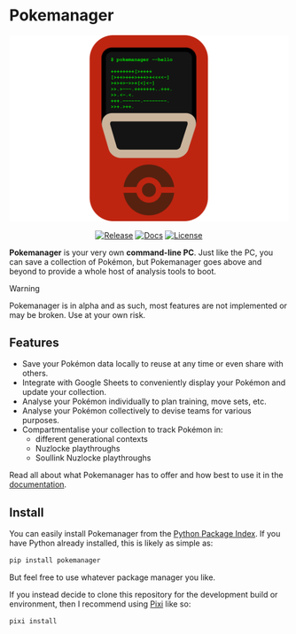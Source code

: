 # Pokemanager

<div align="center">

<img src="docs\assets\pokemanager-logo.svg" alt="Pokemanager Logo"></br>

[![Release](https://img.shields.io/github/v/release/ethanshanahan/pokemanager?label=Release)](https://github.com/ethanshanahan/pokemanager/releases/latest)
[![Docs](https://github.com/ethan-shanahan/pokemanager/actions/workflows/docs.yml/badge.svg)](https://ethan-shanahan.github.io/pokemanager/)
[![License](https://img.shields.io/github/license/ethan-shanahan/pokemanager?label=License)](https://www.gnu.org/licenses/gpl-3.0.en.html)

</div>

**Pokemanager** is your very own **command-line PC**. Just like the PC, you can save a collection of Pokémon, but Pokemanager goes above and beyond to provide a whole host of analysis tools to boot.

> [!WARNING]
> Pokemanager is in alpha and as such, most features are not implemented or may be broken. Use at your own risk.

## Features

- Save your Pokémon data locally to reuse at any time or even share with others.
- Integrate with Google Sheets to conveniently display your Pokémon and update your collection.
- Analyse your Pokémon individually to plan training, move sets, etc.
- Analyse your Pokémon collectively to devise teams for various purposes.
- Compartmentalise your collection to track Pokémon in:
  - different generational contexts
  - Nuzlocke playthroughs
  - Soullink Nuzlocke playthroughs

Read all about what Pokemanager has to offer and how best to use it in the [documentation](https://ethan-shanahan.github.io/pokemanager/).

## Install

You can easily install Pokemanager from the [Python Package Index](https://pypi.org/project/pokemanager/). If you have Python already installed, this is likely as simple as:

```sh
pip install pokemanager
```

But feel free to use whatever package manager you like.

If you instead decide to clone this repository for the development build or environment, then I recommend using [Pixi](https://pixi.sh/latest/) like so:

```sh
pixi install
```
